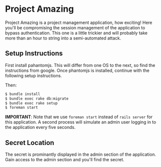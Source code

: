 # Project Amazing

Project Amazing is a project management application, how exciting! Here you'll
be compromising the session management of the application to bypass
authentication. This one is a little trickier and will probably take more than
an hour to string into a semi-automated attack.

## Setup Instructions

First install pahantomjs. This will differ from one OS to the next, so find the
instructions from google. Once phantomjs is installed, continue with the
following setup instructions.

Then:

~~~bash
$ bundle install
$ bundle exec rake db:migrate
$ bundle exec rake setup
$ foreman start
~~~

**IMPORTANT**: Note that we use `foreman start` instead of `rails server` for
this application. A second process will simulate an admin user logging in to
the application every five seconds.

## Secret Location

The secret is prominantly displayed in the admin section of the application.
Gain access to the admin section and you'll find the secret.
